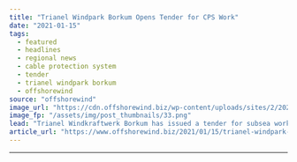 ```yaml
---
title: "Trianel Windpark Borkum Opens Tender for CPS Work"
date: "2021-01-15"
tags: 
  - featured
  - headlines
  - regional news
  - cable protection system
  - tender
  - trianel windpark borkum
  - offshorewind
source: "offshorewind"
image_url: "https://cdn.offshorewind.biz/wp-content/uploads/sites/2/2021/01/15102004/CPS-Services-Wanted-for-Trianel-Windpark-Borkum.png"
image_fp: "/assets/img/post_thumbnails/33.png"
lead: "Trianel Windkraftwerk Borkum has issued a tender for subsea works on the cable protection"
article_url: "https://www.offshorewind.biz/2021/01/15/trianel-windpark-borkum-opens-tender-for-cps-work/"
---
```


---
